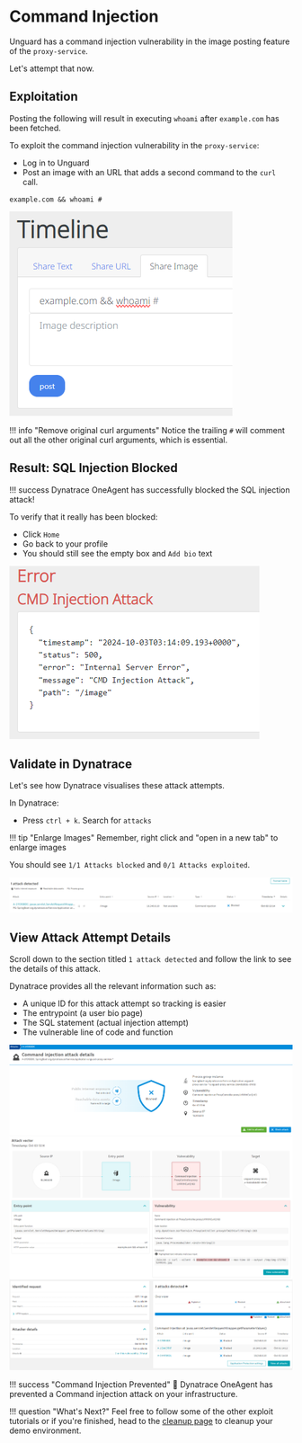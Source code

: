 # Command Injection

Unguard has a command injection vulnerability in the image posting feature of the `proxy-service`.

Let's attempt that now.

## Exploitation

Posting the following will result in executing `whoami` after `example.com` has been fetched.

To exploit the command injection vulnerability in the `proxy-service`:

* Log in to Unguard
* Post an image with an URL that adds a second command to the `curl` call.

```
example.com && whoami #
```

![cmd injection input screenshot](../images/unguard-cmd-injection-input.png)

!!! info "Remove original curl arguments"
    Notice the trailing `#` will comment out all the other original curl arguments, which is essential.


## Result: SQL Injection Blocked

!!! success
    Dynatrace OneAgent has successfully blocked the SQL injection attack!

To verify that it really has been blocked:

* Click `Home`
* Go back to your profile
* You should still see the empty box and `Add bio` text

![unguard SQL injection blocked](../images/unguard-cmd-injection-blocked.png)

## Validate in Dynatrace

Let's see how Dynatrace visualises these attack attempts.

In Dynatrace:

* Press `ctrl + k`. Search for `attacks`

!!! tip "Enlarge Images"
    Remember, right click and "open in a new tab"
    to enlarge images

You should see `1/1 Attacks blocked` and `0/1 Attacks exploited`.

![attacks screen](../images/dt-attacks-cmd-injection-blocked.png)

## View Attack Attempt Details

Scroll down to the section titled `1 attack detected` and follow the link to see the details of this attack.

Dynatrace provides all the relevant information such as:

* A unique ID for this attack attempt so tracking is easier
* The entrypoint (a user bio page)
* The SQL statement (actual injection attempt)
* The vulnerable line of code and function

![attack details 1](../images/dt-attack-details-cmd-injection-1.png)
![attack details 2](../images/dt-attack-details-cmd-injection-2.png)
![attack details 3](../images/dt-attack-details-cmd-injection-3.png)

!!! success "Command Injection Prevented"
    🎉 Dynatrace OneAgent has prevented a Command injection attack on your infrastructure.

!!! question "What's Next?"
    Feel free to follow some of the other exploit tutorials or if you're finished, head to the [cleanup page](../cleanup.md) to cleanup your demo environment.


